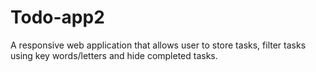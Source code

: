 # Todo-app2

A responsive web application that allows user to store tasks, filter tasks using key words/letters and hide completed tasks.
